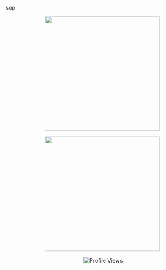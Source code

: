 
sup

<p align="center">
  <img width=300px src="https://github-readme-stats.vercel.app/api?username=DarmExplosion&theme=jolly"
       </p>


<p align="center">
  <img width=300px src="https://github-readme-stats.vercel.app/api/top-langs/?username=DarmExplosion&layout=compact&theme=jolly">

</p>

<p align="center"> &nbsp;<img align="center" src="https://komarev.com/ghpvc/?username=DarmExplosion&color=blueviolet&style=flat" alt="Profile Views"/> </p>
